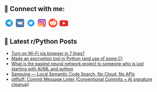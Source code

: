 ## 🔎 Connect with me:
[<img src="https://github.com/bullbesh/bullbesh/blob/main/images/Telegram.png" width="32" height="32" />](https://t.me/bullbesh)
[<img src="https://github.com/bullbesh/bullbesh/blob/main/images/VK.png" width="32" height="32" />](https://vk.com/bullbesh)
[<img src="https://github.com/bullbesh/bullbesh/blob/main/images/Twitter.png" width="32" height="32" />](https://twitter.com/bullbesh1)
[<img src="https://github.com/bullbesh/bullbesh/blob/main/images/Instagram.png" width="32" height="32" />](https://www.instagram.com/bullbesh)
[<img src="https://github.com/bullbesh/bullbesh/blob/main/images/Reddit.png" width="32" height="32" />](https://www.reddit.com/user/bullbesh)
[<img src="https://github.com/bullbesh/bullbesh/blob/main/images/YouTube.png" width="32" height="32" />](https://www.youtube.com/channel/UCtfjRs6uzgq5mfm8S06WTcg)

## 📕 Latest r/Python Posts
<!-- BLOG-POST-LIST:START -->
- [Turn on Wi-Fi via browser in 7 lines?](https://www.reddit.com/r/Python/comments/1o8yhuk/turn_on_wifi_via_browser_in_7_lines/)
- [Made an encryption tool in Python &lpar;and use of some C&rpar;](https://www.reddit.com/r/Python/comments/1o8yfb5/made_an_encryption_tool_in_python_and_use_of_some/)
- [What is the easiest neural network project to someone who is just starting with AI/ML and python](https://www.reddit.com/r/Python/comments/1o8wuhr/what_is_the_easiest_neural_network_project_to/)
- [Sanguine — Local Semantic Code Search, No Cloud, No APIs](https://www.reddit.com/r/Python/comments/1o8un9r/sanguine_local_semantic_code_search_no_cloud_no/)
- [gitfluff: Commit Message Linter &lpar;Conventional Commits + AI signature cleanup&rpar;](https://www.reddit.com/r/Python/comments/1o8uh8d/gitfluff_commit_message_linter_conventional/)
<!-- BLOG-POST-LIST:END -->
